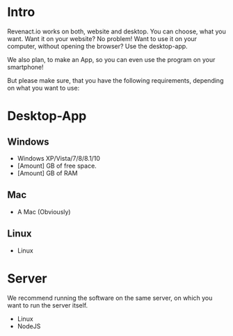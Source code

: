 <!-- TITLE: Requirements -->

# Intro
Revenact.io works on both, website and desktop.
You can choose, what you want.
Want it on your website? No problem!
Want to use it on your computer, without opening the browser? Use the desktop-app.

We also plan, to make an App, so you can even use the program on your smartphone!

But please make sure, that you have the following requirements, depending on what you want to use:

# Desktop-App
## Windows
* Windows XP/Vista/7/8/8.1/10
* [Amount] GB of free space.
* [Amount] GB of RAM
## Mac
* A Mac (Obviously)
## Linux
* Linux

# Server
We recommend running the software on the same server, on which you want to run the server itself.
* Linux
* NodeJS